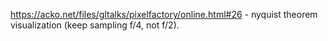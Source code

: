 https://acko.net/files/gltalks/pixelfactory/online.html#26 - nyquist theorem visualization (keep sampling f/4, not f/2).
